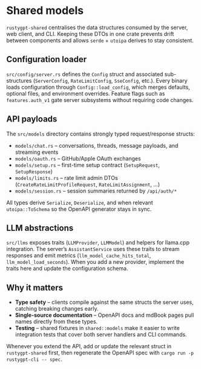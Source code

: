 # Shared models

`rustygpt-shared` centralises the data structures consumed by the server, web client, and CLI. Keeping these DTOs in one crate
prevents drift between components and allows `serde` + `utoipa` derives to stay consistent.

## Configuration loader

`src/config/server.rs` defines the `Config` struct and associated sub-structures (`ServerConfig`, `RateLimitConfig`,
`SseConfig`, etc.). Every binary loads configuration through `Config::load_config`, which merges defaults, optional files, and
environment overrides. Feature flags such as `features.auth_v1` gate server subsystems without requiring code changes.

## API payloads

The `src/models` directory contains strongly typed request/response structs:

- `models/chat.rs` – conversations, threads, message payloads, and streaming events
- `models/oauth.rs` – GitHub/Apple OAuth exchanges
- `models/setup.rs` – first-time setup contract (`SetupRequest`, `SetupResponse`)
- `models/limits.rs` – rate limit admin DTOs (`CreateRateLimitProfileRequest`, `RateLimitAssignment`, ...)
- `models/session.rs` – session summaries returned by `/api/auth/*`

All types derive `Serialize`, `Deserialize`, and when relevant `utoipa::ToSchema` so the OpenAPI generator stays in sync.

## LLM abstractions

`src/llms` exposes traits (`LLMProvider`, `LLMModel`) and helpers for llama.cpp integration. The server’s
`AssistantService` uses these traits to stream responses and emit metrics (`llm_model_cache_hits_total`, `llm_model_load_seconds`).
When you add a new provider, implement the traits here and update the configuration schema.

## Why it matters

- **Type safety** – clients compile against the same structs the server uses, catching breaking changes early.
- **Single-source documentation** – OpenAPI docs and mdBook pages pull names directly from these types.
- **Testing** – shared fixtures in `shared::models` make it easier to write integration tests that cover both server handlers and
  CLI commands.

Whenever you extend the API, add or update the relevant struct in `rustygpt-shared` first, then regenerate the OpenAPI spec with
`cargo run -p rustygpt-cli -- spec`.
